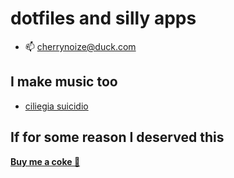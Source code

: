 # dotfiles and silly apps

- 📫 cherrynoize@duck.com

## I make music too

- [ciliegia suicidio](https://open.spotify.com/artist/4SEMUz1c0Z8kEc9E9NbnS3)

## If for some reason I deserved this

[**Buy me a coke 💙**](https://cherrynoize.github.io/#/contribute)
